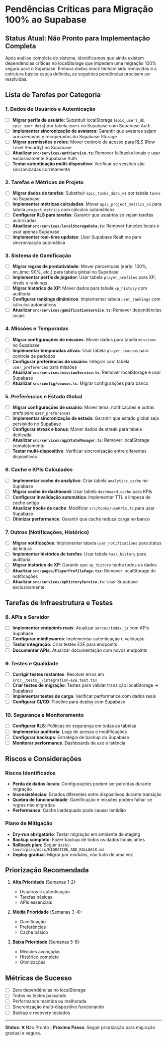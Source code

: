 # Pendências Críticas para Migração 100% ao Supabase

## Status Atual: Não Pronto para Implementação Completa

Após análise completa do sistema, identificamos que ainda existem dependências críticas no localStorage que impedem uma migração 100% segura para o Supabase. Embora dados mock tenham sido removidos e a estrutura básica esteja definida, as seguintes pendências precisam ser resolvidas.

## Lista de Tarefas por Categoria

### 1. Dados de Usuários e Autenticação
- [ ] **Migrar perfis de usuário**: Substituir localStorage (`epic_users_db`, `epic_user_data`) por tabela `users` no Supabase com Supabase Auth
- [ ] **Implementar sincronização de avatares**: Garantir que avatares sejam armazenados e recuperados do Supabase Storage
- [ ] **Migrar permissões e roles**: Mover controle de acesso para RLS (Row Level Security) no Supabase
- [ ] **Atualizar `src/services/authService.ts`**: Remover fallbacks locais e usar exclusivamente Supabase Auth
- [ ] **Testar autenticação multi-dispositivo**: Verificar se sessões são sincronizadas corretamente

### 2. Tarefas e Métricas de Projeto
- [ ] **Migrar dados de tarefas**: Substituir `epic_tasks_data_v1` por tabela `tasks` no Supabase
- [ ] **Implementar métricas calculadas**: Mover `epic_project_metrics_v1` para tabela `project_metrics` com cálculos automáticos
- [ ] **Configurar RLS para tarefas**: Garantir que usuários só vejam tarefas autorizadas
- [ ] **Atualizar `src/services/localStorageData.ts`**: Remover funções locais e usar apenas Supabase
- [ ] **Implementar real-time updates**: Usar Supabase Realtime para sincronização automática

### 3. Sistema de Gamificação
- [ ] **Migrar regras de produtividade**: Mover percentuais (early: 100%, on_time: 90%, etc.) para tabela global no Supabase
- [ ] **Implementar perfis de jogador**: Usar tabela `player_profiles` para XP, níveis e rankings
- [ ] **Migrar histórico de XP**: Mover dados para tabela `xp_history` com auditoria
- [ ] **Configurar rankings dinâmicos**: Implementar tabela `user_rankings` com cálculos automáticos
- [ ] **Atualizar `src/services/gamificationService.ts`**: Remover dependências locais

### 4. Missões e Temporadas
- [ ] **Migrar configurações de missões**: Mover dados para tabela `missions` no Supabase
- [ ] **Implementar temporadas ativas**: Usar tabela `player_seasons` para controle de períodos
- [ ] **Configurar preferências de usuário**: Integrar com tabela `user_preferences` para missões
- [ ] **Atualizar `src/services/missionService.ts`**: Remover localStorage e usar Supabase
- [ ] **Atualizar `src/config/season.ts`**: Migrar configurações para banco

### 5. Preferências e Estado Global
- [ ] **Migrar configurações de usuário**: Mover tema, notificações e outras prefs para `user_preferences`
- [ ] **Implementar sincronização de estado**: Garantir que estado global seja persistido no Supabase
- [ ] **Configurar streak e bonus**: Mover dados de streak para tabela dedicada
- [ ] **Atualizar `src/services/appStateManager.ts`**: Remover localStorage completamente
- [ ] **Testar multi-dispositivo**: Verificar sincronização entre diferentes dispositivos

### 6. Cache e KPIs Calculados
- [ ] **Implementar cache de analytics**: Criar tabela `analytics_cache` no Supabase
- [ ] **Migrar cache de dashboard**: Usar tabela `dashboard_cache` para KPIs
- [ ] **Configurar invalidação automática**: Implementar TTL e limpeza de cache antigo
- [ ] **Atualizar hooks de cache**: Modificar `src/hooks/useKPIs.ts` para usar Supabase
- [ ] **Otimizar performance**: Garantir que cache reduza carga no banco

### 7. Outros (Notificações, Histórico)
- [ ] **Migrar notificações**: Implementar tabela `user_notifications` para status de leitura
- [ ] **Implementar histórico de tarefas**: Usar tabela `task_history` para auditoria
- [ ] **Migrar histórico de XP**: Garantir que `xp_history` tenha todos os dados
- [ ] **Atualizar `src/pages/PlayerProfilePage.tsx`**: Remover localStorage de notificações
- [ ] **Atualizar `src/services/xpHistoryService.ts`**: Usar Supabase exclusivamente

## Tarefas de Infraestrutura e Testes

### 8. APIs e Servidor
- [ ] **Implementar endpoints reais**: Atualizar `server/index.js` com APIs Supabase
- [ ] **Configurar middlewares**: Implementar autenticação e validação
- [ ] **Testar integração**: Criar testes E2E para endpoints
- [ ] **Documentar APIs**: Atualizar documentação com novos endpoints

### 9. Testes e Qualidade
- [ ] **Corrigir testes restantes**: Resolver erros em `src/__tests__/integration-e2e.test.tsx`
- [ ] **Criar testes de migração**: Testes para validar transição localStorage → Supabase
- [ ] **Implementar testes de carga**: Verificar performance com dados reais
- [ ] **Configurar CI/CD**: Pipeline para deploy com Supabase

### 10. Segurança e Monitoramento
- [ ] **Configurar RLS**: Políticas de segurança em todas as tabelas
- [ ] **Implementar auditoria**: Logs de acesso e modificações
- [ ] **Configurar backups**: Estratégia de backup do Supabase
- [ ] **Monitorar performance**: Dashboards de uso e latência

## Riscos e Considerações

### Riscos Identificados
- **Perda de dados locais**: Configurações podem ser perdidas durante migração
- **Inconsistências**: Estados diferentes entre dispositivos durante transição
- **Quebra de funcionalidade**: Gamificação e missões podem falhar se regras não migradas
- **Performance**: Cache inadequado pode causar lentidão

### Plano de Mitigação
- **Dry-run obrigatório**: Testar migração em ambiente de staging
- **Backup completo**: Fazer backup de todos os dados locais antes
- **Rollback plan**: Seguir `dashi-touch/plan/docs/MIGRATION_AND_ROLLBACK.md`
- **Deploy gradual**: Migrar por módulos, não tudo de uma vez

## Priorização Recomendada

1. **Alta Prioridade** (Semanas 1-2):
   - Usuários e autenticação
   - Tarefas básicas
   - APIs essenciais

2. **Média Prioridade** (Semanas 3-4):
   - Gamificação
   - Preferências
   - Cache básico

3. **Baixa Prioridade** (Semanas 5-6):
   - Missões avançadas
   - Histórico completo
   - Otimizações

## Métricas de Sucesso

- [ ] Zero dependências no localStorage
- [ ] Todos os testes passando
- [ ] Performance mantida ou melhorada
- [ ] Sincronização multi-dispositivo funcionando
- [ ] Backup e recovery testados

---

**Status**: ❌ Não Pronto | **Próximo Passo**: Seguir priorização para migração gradual e segura.